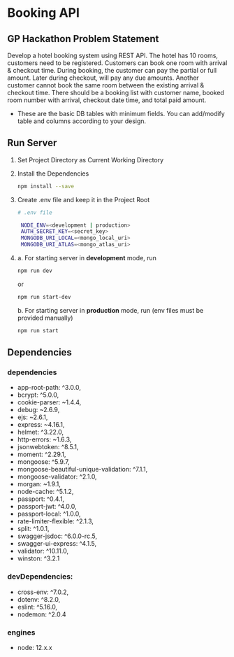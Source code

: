 # Booking API

## GP Hackathon Problem Statement

Develop a hotel booking system using REST API. The hotel has 10 rooms, customers need to be registered. Customers can book one room with arrival & checkout time. During booking, the customer can pay the partial or full amount. Later during checkout, will pay any due amounts. Another customer cannot book the same room between the existing arrival & checkout time. There should be a booking list with customer name, booked room number with arrival, checkout date time, and total paid amount.

- These are the basic DB tables with minimum fields. You can add/modify table and columns according to your design.


## Run Server

1. Set Project Directory as Current Working Directory
2. Install the Dependencies

   ```sh
   npm install --save
   ```

3. Create .env file and keep it in the Project Root

   ```sh
   # .env file

    NODE_ENV=<development | production>
    AUTH_SECRET_KEY=<secret_key>
    MONGODB_URI_LOCAL=<mongo_local_uri>
    MONGODB_URI_ATLAS=<mongo_atlas_uri>
   ```

4. a. For starting server in **development** mode, run

   ```sh
   npm run dev
   ```

   or

   ```sh
   npm run start-dev
   ```

   b. For starting server in **production** mode, run (env files must be provided manually)

   ```sh
   npm run start
   ```

## Dependencies

### dependencies

- app-root-path: ^3.0.0,
- bcrypt: ^5.0.0,
- cookie-parser: ~1.4.4,
- debug: ~2.6.9,
- ejs: ~2.6.1,
- express: ~4.16.1,
- helmet: ^3.22.0,
- http-errors: ~1.6.3,
- jsonwebtoken: ^8.5.1,
- moment: ^2.29.1,
- mongoose: ^5.9.7,
- mongoose-beautiful-unique-validation: ^7.1.1,
- mongoose-validator: ^2.1.0,
- morgan: ~1.9.1,
- node-cache: ^5.1.2,
- passport: ^0.4.1,
- passport-jwt: ^4.0.0,
- passport-local: ^1.0.0,
- rate-limiter-flexible: ^2.1.3,
- split: ^1.0.1,
- swagger-jsdoc: ^6.0.0-rc.5,
- swagger-ui-express: ^4.1.5,
- validator: ^10.11.0,
- winston: ^3.2.1

### devDependencies:

- cross-env: ^7.0.2,
- dotenv: ^8.2.0,
- eslint: ^5.16.0,
- nodemon: ^2.0.4

### engines

- node: 12.x.x
